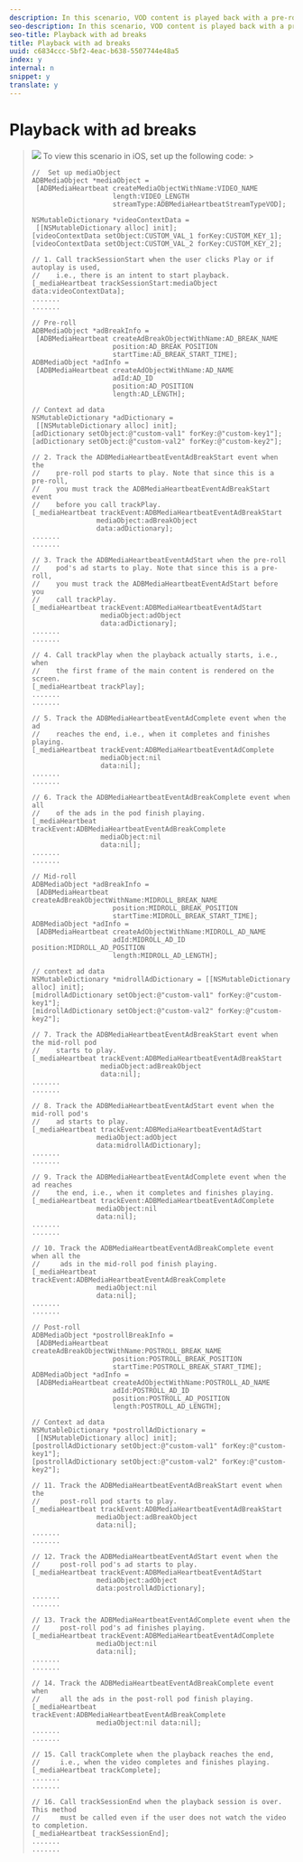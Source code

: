 ```yaml
---
description: In this scenario, VOD content is played back with a pre-roll ad, the content, a mid-roll ad, the content, and a post-roll ad.
seo-description: In this scenario, VOD content is played back with a pre-roll ad, the content, a mid-roll ad, the content, and a post-roll ad.
seo-title: Playback with ad breaks
title: Playback with ad breaks
uuid: c6834ccc-5bf2-4eac-b638-5507744e48a5
index: y
internal: n
snippet: y
translate: y
---
```


# Playback with ad breaks


><a id="fig_50DBB9988C2E42268B1ABFA2467E78FB"></a> ![](graphics/ad-content-regular-playback.png) 
>To view this scenario in iOS, set up the following code: >
>```
>//  Set up mediaObject 
>ADBMediaObject *mediaObject =  
>  [ADBMediaHeartbeat createMediaObjectWithName:VIDEO_NAME  
>                     length:VIDEO_LENGTH  
>                     streamType:ADBMediaHeartbeatStreamTypeVOD]; 
>   
>NSMutableDictionary *videoContextData =  
>  [[NSMutableDictionary alloc] init]; 
>[videoContextData setObject:CUSTOM_VAL_1 forKey:CUSTOM_KEY_1]; 
>[videoContextData setObject:CUSTOM_VAL_2 forKey:CUSTOM_KEY_2]; 
>  
>// 1. Call trackSessionStart when the user clicks Play or if autoplay is used,  
>//    i.e., there is an intent to start playback. 
>[_mediaHeartbeat trackSessionStart:mediaObject data:videoContextData]; 
>....... 
>....... 
>  
>// Pre-roll 
>ADBMediaObject *adBreakInfo =  
>  [ADBMediaHeartbeat createAdBreakObjectWithName:AD_BREAK_NAME  
>                     position:AD_BREAK_POSITION  
>                     startTime:AD_BREAK_START_TIME]; 
>ADBMediaObject *adInfo =  
>  [ADBMediaHeartbeat createAdObjectWithName:AD_NAME  
>                     adId:AD_ID  
>                     position:AD_POSITION  
>                     length:AD_LENGTH]; 
>  
>// Context ad data 
>NSMutableDictionary *adDictionary =  
>  [[NSMutableDictionary alloc] init]; 
>[adDictionary setObject:@"custom-val1" forKey:@"custom-key1"]; 
>[adDictionary setObject:@"custom-val2" forKey:@"custom-key2"]; 
>  
>// 2. Track the ADBMediaHeartbeatEventAdBreakStart event when the  
>//    pre-roll pod starts to play. Note that since this is a pre-roll,  
>//    you must track the ADBMediaHeartbeatEventAdBreakStart event  
>//    before you call trackPlay. 
>[_mediaHeartbeat trackEvent:ADBMediaHeartbeatEventAdBreakStart  
>                 mediaObject:adBreakObject  
>                 data:adDictionary]; 
>....... 
>....... 
>  
>// 3. Track the ADBMediaHeartbeatEventAdStart when the pre-roll  
>//    pod's ad starts to play. Note that since this is a pre-roll,  
>//    you must track the ADBMediaHeartbeatEventAdStart before you 
>//    call trackPlay. 
>[_mediaHeartbeat trackEvent:ADBMediaHeartbeatEventAdStart  
>                  mediaObject:adObject  
>                  data:adDictionary]; 
>....... 
>....... 
>  
>// 4. Call trackPlay when the playback actually starts, i.e., when 
>//    the first frame of the main content is rendered on the screen. 
>[_mediaHeartbeat trackPlay]; 
>....... 
>....... 
>  
>// 5. Track the ADBMediaHeartbeatEventAdComplete event when the ad  
>//    reaches the end, i.e., when it completes and finishes playing. 
>[_mediaHeartbeat trackEvent:ADBMediaHeartbeatEventAdComplete  
>                  mediaObject:nil  
>                  data:nil]; 
>....... 
>....... 
>  
>// 6. Track the ADBMediaHeartbeatEventAdBreakComplete event when all  
>//    of the ads in the pod finish playing. 
>[_mediaHeartbeat trackEvent:ADBMediaHeartbeatEventAdBreakComplete  
>                  mediaObject:nil  
>                  data:nil]; 
>....... 
>....... 
>  
>// Mid-roll 
>ADBMediaObject *adBreakInfo =  
>  [ADBMediaHeartbeat createAdBreakObjectWithName:MIDROLL_BREAK_NAME  
>                     position:MIDROLL_BREAK_POSITION  
>                     startTime:MIDROLL_BREAK_START_TIME]; 
>ADBMediaObject *adInfo =  
>  [ADBMediaHeartbeat createAdObjectWithName:MIDROLL_AD_NAME  
>                     adId:MIDROLL_AD_ID position:MIDROLL_AD_POSITION  
>                     length:MIDROLL_AD_LENGTH]; 
>  
>// context ad data 
>NSMutableDictionary *midrollAdDictionary = [[NSMutableDictionary alloc] init]; 
>[midrollAdDictionary setObject:@"custom-val1" forKey:@"custom-key1"]; 
>[midrollAdDictionary setObject:@"custom-val2" forKey:@"custom-key2"]; 
>  
>// 7. Track the ADBMediaHeartbeatEventAdBreakStart event when the mid-roll pod  
>//    starts to play. 
>[_mediaHeartbeat trackEvent:ADBMediaHeartbeatEventAdBreakStart  
>                  mediaObject:adBreakObject  
>                  data:nil]; 
>....... 
>....... 
>  
>// 8. Track the ADBMediaHeartbeatEventAdStart event when the mid-roll pod's  
>//    ad starts to play. 
>[_mediaHeartbeat trackEvent:ADBMediaHeartbeatEventAdStart  
>                 mediaObject:adObject  
>                 data:midrollAdDictionary]; 
>....... 
>....... 
>  
>// 9. Track the ADBMediaHeartbeatEventAdComplete event when the ad reaches  
>//    the end, i.e., when it completes and finishes playing. 
>[_mediaHeartbeat trackEvent:ADBMediaHeartbeatEventAdComplete  
>                 mediaObject:nil  
>                 data:nil]; 
>....... 
>....... 
>  
>// 10. Track the ADBMediaHeartbeatEventAdBreakComplete event when all the  
>//     ads in the mid-roll pod finish playing. 
>[_mediaHeartbeat trackEvent:ADBMediaHeartbeatEventAdBreakComplete  
>                 mediaObject:nil  
>                 data:nil]; 
>....... 
>....... 
>  
>// Post-roll 
>ADBMediaObject *postrollBreakInfo =  
>  [ADBMediaHeartbeat createAdBreakObjectWithName:POSTROLL_BREAK_NAME  
>                     position:POSTROLL_BREAK_POSITION  
>                     startTime:POSTROLL_BREAK_START_TIME]; 
>ADBMediaObject *adInfo =  
>  [ADBMediaHeartbeat createAdObjectWithName:POSTROLL_AD_NAME  
>                     adId:POSTROLL_AD_ID  
>                     position:POSTROLL_AD_POSITION  
>                     length:POSTROLL_AD_LENGTH]; 
>  
>// Context ad data 
>NSMutableDictionary *postrollAdDictionary =  
>  [[NSMutableDictionary alloc] init]; 
>[postrollAdDictionary setObject:@"custom-val1" forKey:@"custom-key1"]; 
>[postrollAdDictionary setObject:@"custom-val2" forKey:@"custom-key2"]; 
>  
>// 11. Track the ADBMediaHeartbeatEventAdBreakStart event when the  
>//     post-roll pod starts to play. 
>[_mediaHeartbeat trackEvent:ADBMediaHeartbeatEventAdBreakStart  
>                 mediaObject:adBreakObject  
>                 data:nil]; 
>....... 
>....... 
>  
>// 12. Track the ADBMediaHeartbeatEventAdStart event when the  
>//     post-roll pod's ad starts to play. 
>[_mediaHeartbeat trackEvent:ADBMediaHeartbeatEventAdStart  
>                 mediaObject:adObject  
>                 data:postrollAdDictionary]; 
>....... 
>....... 
>  
>// 13. Track the ADBMediaHeartbeatEventAdComplete event when the  
>//     post-roll pod's ad finishes playing. 
>[_mediaHeartbeat trackEvent:ADBMediaHeartbeatEventAdComplete  
>                 mediaObject:nil  
>                 data:nil]; 
>....... 
>....... 
>  
>// 14. Track the ADBMediaHeartbeatEventAdBreakComplete event when  
>//     all the ads in the post-roll pod finish playing. 
>[_mediaHeartbeat trackEvent:ADBMediaHeartbeatEventAdBreakComplete  
>                 mediaObject:nil data:nil]; 
>....... 
>....... 
>  
>// 15. Call trackComplete when the playback reaches the end,  
>//     i.e., when the video completes and finishes playing. 
>[_mediaHeartbeat trackComplete]; 
>....... 
>....... 
>  
>// 16. Call trackSessionEnd when the playback session is over. This method  
>//     must be called even if the user does not watch the video to completion. 
>[_mediaHeartbeat trackSessionEnd]; 
>....... 
>....... 
>
>```


